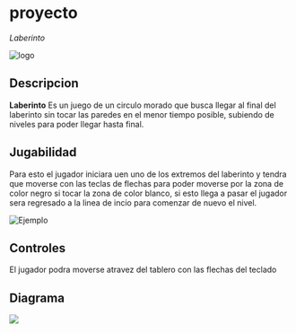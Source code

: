 # proyecto 

*Laberinto* 

![logo](https://encrypted-tbn0.gstatic.com/images?q=tbn:ANd9GcQCJ_fkguaZ9_R-7NI_byJJ5HFwldWpOhCxZg&usqp=CAU)

## Descripcion 

**Laberinto** Es un juego de un circulo morado que busca llegar al final del laberinto sin tocar las paredes en el menor tiempo posible, subiendo de niveles para poder llegar hasta final.

## Jugabilidad 

Para esto el jugador iniciara uen uno de los extremos del laberinto y tendra que moverse con las teclas de flechas para poder moverse por la zona de color negro si tocar la zona de color blanco, si esto llega a pasar el jugador sera regresado a la linea de incio para comenzar de nuevo el nivel.

![Ejemplo](https://i.ytimg.com/vi/vqc3C0sw_eI/hqdefault.jpg)

## Controles 

El jugador podra moverse atravez del tablero con las flechas del teclado

## Diagrama 

![](/docs/diagrama/diagrama.png)